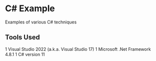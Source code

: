# C# Example
Examples of various C# techniques
## Tools Used
1  Visual Studio 2022 (a.k.a. Visual Studio 17)
1  Microsoft .Net Framework 4.8.1
1  C# version 11